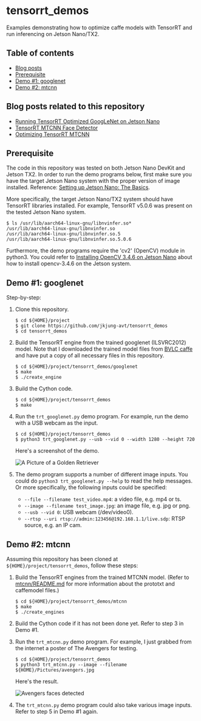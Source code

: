 # tensorrt_demos

Examples demonstrating how to optimize caffe models with TensorRT and run inferencing on Jetson Nano/TX2.

Table of contents
-----------------

* [Blog posts](#blog)
* [Prerequisite](#prerequisite)
* [Demo #1: googlenet](#googlenet)
* [Demo #2: mtcnn](#mtcnn)

<a name="blog"></a>
Blog posts related to this repository
-------------------------------------

* [Running TensorRT Optimized GoogLeNet on Jetson Nano](https://jkjung-avt.github.io/tensorrt-googlenet/)
* [TensorRT MTCNN Face Detector](https://jkjung-avt.github.io/tensorrt-mtcnn/)
* [Optimizing TensorRT MTCNN](https://jkjung-avt.github.io/optimize-mtcnn/)

<a name="prerequisite"></a>
Prerequisite
------------

The code in this repository was tested on both Jetson Nano DevKit and Jetson TX2.  In order to run the demo programs below, first make sure you have the target Jetson Nano system with the proper version of image installed.  Reference: [Setting up Jetson Nano: The Basics](https://jkjung-avt.github.io/setting-up-nano/).

More specifically, the target Jetson Nano/TX2 system should have TensorRT libraries installed.  For example, TensorRT v5.0.6 was present on the tested Jetson Nano system.

```shell
$ ls /usr/lib/aarch64-linux-gnu/libnvinfer.so*
/usr/lib/aarch64-linux-gnu/libnvinfer.so
/usr/lib/aarch64-linux-gnu/libnvinfer.so.5
/usr/lib/aarch64-linux-gnu/libnvinfer.so.5.0.6
```

Furthermore, the demo programs require the 'cv2' (OpenCV) module in python3.  You could refer to [Installing OpenCV 3.4.6 on Jetson Nano](https://jkjung-avt.github.io/opencv-on-nano/) about how to install opencv-3.4.6 on the Jetson system.

<a name="googlenet"></a>
Demo #1: googlenet
------------------

Step-by-step:

1. Clone this repository.

   ```shell
   $ cd ${HOME}/project
   $ git clone https://github.com/jkjung-avt/tensorrt_demos
   $ cd tensorrt_demos
   ```

2. Build the TensorRT engine from the trained googlenet (ILSVRC2012) model.  Note that I downloaded the trained model files from [BVLC caffe](https://github.com/BVLC/caffe/tree/master/models/bvlc_googlenet) and have put a copy of all necessary files in this repository.

   ```shell
   $ cd ${HOME}/project/tensorrt_demos/googlenet
   $ make
   $ ./create_engine
   ```

3. Build the Cython code.

   ```shell
   $ cd ${HOME}/project/tensorrt_demos
   $ make
   ```

4. Run the `trt_googlenet.py` demo program.  For example, run the demo with a USB webcam as the input.

   ```shell
   $ cd ${HOME}/project/tensorrt_demos
   $ python3 trt_googlenet.py --usb --vid 0 --width 1280 --height 720
   ```

   Here's a screenshot of the demo.

   ![A Picture of a Golden Retriever](https://raw.githubusercontent.com/jkjung-avt/tensorrt_demos/master/doc/golden_retriever.png)

5. The demo program supports a number of different image inputs.  You could do `python3 trt_googlenet.py --help` to read the help messages.  Or more specifically, the following inputs could be specified:

   * `--file --filename test_video.mp4`: a video file, e.g. mp4 or ts.
   * `--image --filename test_image.jpg`: an image file, e.g. jpg or png.
   * `--usb --vid 0`: USB webcam (/dev/video0).
   * `--rtsp --uri rtsp://admin:123456@192.168.1.1/live.sdp`: RTSP source, e.g. an IP cam.

<a name="mtcnn"></a>
Demo #2: mtcnn
--------------

Assuming this repository has been cloned at `${HOME}/project/tensorrt_demos`, follow these steps:

1. Build the TensorRT engines from the trained MTCNN model.  (Refer to [mtcnn/README.md](https://github.com/jkjung-avt/tensorrt_demos/blob/master/mtcnn/README.md) for more information about the prototxt and caffemodel files.)

   ```shell
   $ cd ${HOME}/project/tensorrt_demos/mtcnn
   $ make
   $ ./create_engines
   ```

2. Build the Cython code if it has not been done yet.  Refer to step 3 in Demo #1.

3. Run the `trt_mtcnn.py` demo program.  For example, I just grabbed from the internet a poster of The Avengers for testing.

   ```shell
   $ cd ${HOME}/project/tensorrt_demos
   $ python3 trt_mtcnn.py --image --filename ${HOME}/Pictures/avengers.jpg
   ```

   Here's the result.

   ![Avengers faces detected](https://raw.githubusercontent.com/jkjung-avt/tensorrt_demos/master/doc/avengers.png)

4. The `trt_mtcnn.py` demo program could also take various image inputs.  Refer to step 5 in Demo #1 again.
